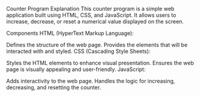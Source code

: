 Counter Program Explanation
This counter program is a simple web application built using HTML, CSS, and JavaScript. It allows users to increase, decrease, or reset a numerical value displayed on the screen.

Components
HTML (HyperText Markup Language):

Defines the structure of the web page.
Provides the elements that will be interacted with and styled.
CSS (Cascading Style Sheets):

Styles the HTML elements to enhance visual presentation.
Ensures the web page is visually appealing and user-friendly.
JavaScript:

Adds interactivity to the web page.
Handles the logic for increasing, decreasing, and resetting the counter.
